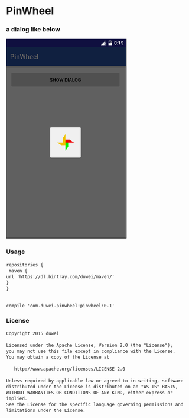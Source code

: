 # PinWheel

### a dialog like below

![](https://github.com/codingWang/PinWheel/blob/master/gif/pinwheel.gif)


### Usage
```
repositories {
 maven {
url 'https://dl.bintray.com/duwei/maven/'
}
}

```

```

compile 'com.duwei.pinwheel:pinwheel:0.1'

```


### License

```
Copyright 2015 duwei

Licensed under the Apache License, Version 2.0 (the "License");
you may not use this file except in compliance with the License.
You may obtain a copy of the License at

   http://www.apache.org/licenses/LICENSE-2.0

Unless required by applicable law or agreed to in writing, software
distributed under the License is distributed on an "AS IS" BASIS,
WITHOUT WARRANTIES OR CONDITIONS OF ANY KIND, either express or implied.
See the License for the specific language governing permissions and
limitations under the License.
```

